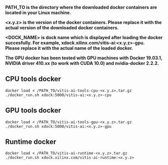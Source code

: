 **PATH_TO is the directory where the downloaded docker containers are located in your Linux machine.**  

**<x.y.z> is the version of the docker containers. Please replace it with the actual version of the downloaded docker containers.**

**<DOCK_NAME> is dock name which is displayed after loading the docker succesfully. For example, xdock.xilinx.com/vitis-ai:<x.y.z>-gpu.  
Please replace it with the actual name of the loaded docker.**

**The GPU docker has been tested with GPU machines with Docker 19.03.1, NVIDIA driver 410.xx (to work with CUDA 10.0) and nvidia-docker 2.2.2.**

## CPU tools docker

```shell
docker load < /PATH_TO/vitis-ai-tools-cpu-<x.y.z>.tar.gz
./docker_run.sh xdock:5000/vitis-ai:<x.y.z>-cpu
```

## GPU tools docker

```shell
docker load < /PATH_TO/vitis-ai-tools-gpu-<x.y.z>.tar.gz
./docker_run.sh xdock:5000/vitis-ai:<x.y.z>-gpu
```

## Runtime docker

```shell
docker load < /PATH_TO/vitis-ai-runtime-<x.y.z>.tar.gz
./docker_run.sh xdock.xilinx.com/vitis-ai-runtime:<x.y.z>
```